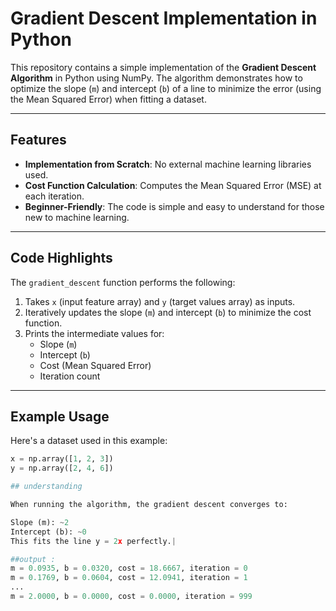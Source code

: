 # Gradient Descent Implementation in Python

This repository contains a simple implementation of the **Gradient Descent Algorithm** in Python using NumPy. The algorithm demonstrates how to optimize the slope (`m`) and intercept (`b`) of a line to minimize the error (using the Mean Squared Error) when fitting a dataset.

---

## Features

- **Implementation from Scratch**: No external machine learning libraries used.
- **Cost Function Calculation**: Computes the Mean Squared Error (MSE) at each iteration.
- **Beginner-Friendly**: The code is simple and easy to understand for those new to machine learning.

---

## Code Highlights

The `gradient_descent` function performs the following:
1. Takes `x` (input feature array) and `y` (target values array) as inputs.
2. Iteratively updates the slope (`m`) and intercept (`b`) to minimize the cost function.
3. Prints the intermediate values for:
   - Slope (`m`)
   - Intercept (`b`)
   - Cost (Mean Squared Error)
   - Iteration count

---

## Example Usage

Here's a dataset used in this example:

```python
x = np.array([1, 2, 3])
y = np.array([2, 4, 6])

## understanding

When running the algorithm, the gradient descent converges to:

Slope (m): ~2
Intercept (b): ~0
This fits the line y = 2x perfectly.|

##output :
m = 0.0935, b = 0.0320, cost = 18.6667, iteration = 0
m = 0.1769, b = 0.0604, cost = 12.0941, iteration = 1
...
m = 2.0000, b = 0.0000, cost = 0.0000, iteration = 999
